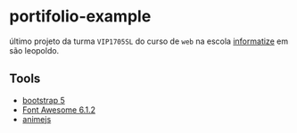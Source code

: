 # portifolio-example

último projeto da turma `VIP1705SL` do curso de `web` na escola [informatize](http://www.informatize.com.br/) em são leopoldo.

## Tools
- [bootstrap 5](https://getbootstrap.com/)
- [Font Awesome 6.1.2](https://fontawesome.com/)
- [animejs](https://animejs.com/)